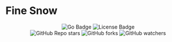 # Fine Snow
<div align="center">
    <img alt="Go Badge" src="https://img.shields.io/badge/Go-3e4aac?logo=go&logoColor=fff&style=flat"/>
    <img alt="License Badge" src="https://img.shields.io/github/license/fine-snow/finesnow"/>
</div>
<div align="center">
    <img alt="GitHub Repo stars" src="https://img.shields.io/github/stars/fine-snow/finesnow?style=social">
    <img alt="GitHub forks" src="https://img.shields.io/github/forks/fine-snow/finesnow?style=social">
    <img alt="GitHub watchers" src="https://img.shields.io/github/watchers/fine-snow/finesnow?style=social">
</div>
